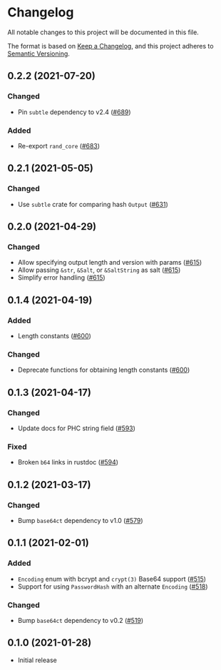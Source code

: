 # Changelog

All notable changes to this project will be documented in this file.

The format is based on [Keep a Changelog](https://keepachangelog.com/en/1.0.0/),
and this project adheres to [Semantic Versioning](https://semver.org/spec/v2.0.0.html).

## 0.2.2 (2021-07-20)
### Changed
- Pin `subtle` dependency to v2.4 ([#689])

### Added
- Re-export `rand_core` ([#683])

[#683]: https://github.com/RustCrypto/traits/pull/683
[#689]: https://github.com/RustCrypto/traits/pull/689

## 0.2.1 (2021-05-05)
### Changed
- Use `subtle` crate for comparing hash `Output` ([#631])

[#631]: https://github.com/RustCrypto/traits/pull/631

## 0.2.0 (2021-04-29)
### Changed
- Allow specifying output length and version with params ([#615])
- Allow passing `&str`, `&Salt`, or `&SaltString` as salt ([#615])
- Simplify error handling ([#615])

[#615]: https://github.com/RustCrypto/traits/pull/615

## 0.1.4 (2021-04-19)
### Added
- Length constants ([#600])

### Changed
- Deprecate functions for obtaining length constants ([#600])

[#600]: https://github.com/RustCrypto/traits/pull/600

## 0.1.3 (2021-04-17)
### Changed
- Update docs for PHC string <version> field ([#593])

### Fixed
- Broken `b64` links in rustdoc ([#594])

[#593]: https://github.com/RustCrypto/traits/pull/593
[#594]: https://github.com/RustCrypto/traits/pull/594

## 0.1.2 (2021-03-17)
### Changed
- Bump `base64ct` dependency to v1.0 ([#579])

[#579]: https://github.com/RustCrypto/traits/pull/579

## 0.1.1 (2021-02-01)
### Added
- `Encoding` enum with bcrypt and `crypt(3)` Base64 support ([#515])
- Support for using `PasswordHash` with an alternate `Encoding` ([#518])

### Changed
- Bump `base64ct` dependency to v0.2 ([#519])

[#515]: https://github.com/RustCrypto/traits/pull/515
[#518]: https://github.com/RustCrypto/traits/pull/518
[#519]: https://github.com/RustCrypto/traits/pull/519

## 0.1.0 (2021-01-28)
- Initial release
